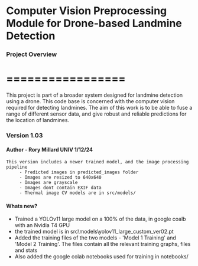 # Computer Vision Preprocessing Module for Drone-based Landmine Detection

### Project Overview
# =================
 This project is part of a broader system designed for landmine detection using a drone. This code base is concerned with the computer vision required for detecting landmines. The aim of this work is to be able to fuse a range of different sensor data, and give robust and reliable predictions for the location of landmines.

### Version 1.03 
#### Author - Rory Millard UNIV 1/12/24

    This version includes a newer trained model, and the image processing pipeline
         - Predicted images in predicted_images folder
         - Images are resized to 640x640
         - Images are grayscale
         - Images dont contain EXIF data
         - Thermal image CV models are in src/models/

#### Whats new?

 - Trained a YOLOv11 large model on a 100% of the data, in google coalb with an Nvidia T4 GPU
 - the trained model is in src\models\yolov11_large_custom_ver02.pt
 - Added the training files of the two models - 'Model 1 Training' and 'Model 2 Training'.
   The files contain all the relevant training graphs, files and stats
 - Also added the google colab notebooks used for training in notebooks/

